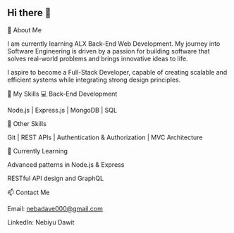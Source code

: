 ## Hi there 👋

🌟 About Me

I am currently learning ALX Back-End Web Development. My journey into Software Engineering is driven by a passion for building software that solves real-world problems and brings innovative ideas to life.

I aspire to become a Full-Stack Developer, capable of creating scalable and efficient systems while integrating strong design principles.

💼 My Skills
💻 Back-End Development

Node.js | Express.js | MongoDB | SQL

🔧 Other Skills

Git | REST APIs | Authentication & Authorization | MVC Architecture

🌱 Currently Learning

Advanced patterns in Node.js & Express

RESTful API design and GraphQL


📫 Contact Me

Email: nebadave000@gmail.com

LinkedIn: Nebiyu Dawit
<!--
**Acbia/Acbia** is a ✨ _special_ ✨ repository because its `README.md` (this file) appears on your GitHub profile.

Here are some ideas to get you started:

- 🔭 I’m currently working on ...
- 🌱 I’m currently learning ...
- 👯 I’m looking to collaborate on ...
- 🤔 I’m looking for help with ...
- 💬 Ask me about ...
- 📫 How to reach me: ...
- 😄 Pronouns: ...
- ⚡ Fun fact: ...
-->
